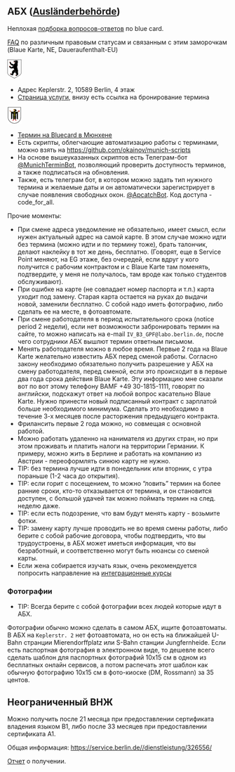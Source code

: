 ## АБХ ([Ausländerbehörde](http://www.berlin.de/labo/auslaender/dienstleistungen/))

Неплохая [подборка вопросов-ответов](http://viza-v-germaniyu.ru/rabota-v-germanii/golubaya-karta-blue-card) по blue card.

[FAQ](http://faq.germany.ru/status.db/items/63.html) по различным правовым статусам и связанным с этим заморочкам (Blaue Karte, NE, Daueraufenthalt-EU)


 ![](files/be.png)
 - Адрес Keplerstr. 2, 10589 Berlin, 4 этаж
 - [Страница услуги](https://service.berlin.de/dienstleistung/324659/en/), внизу есть ссылка на бронирование термина

 ![](files/mu.png)
 - [Термин на Bluecard в Мюнхене](https://www.muenchen.de/rathaus/terminvereinbarung_/terminvereinbarung_abh.html?cts=1080627)
 - Есть скрипты, облегчающие автоматизацию работы с терминами, можно взять на https://github.com/okainov/munich-scripts
 - На основе вышеуказанных скриптов есть Телеграм-бот [@MunichTerminBot](https://t.me/MunichTerminBot), позволяющий проверить доступность терминов, а также подписаться на обновления.
 - Также, есть телеграм бот, в котором можно задать тип нужного термина и желаемые даты и он автоматически зарегистрирует в случае появления свободных окон. [@ApcatchBot](https://t.me/ApcatchBot). Код доступа - code_for_all.
 
Прочие моменты:

- При смене адреса уведомление не обязательно, имеет смысл, если нужен актуальный адрес на самой карте. В этом случае можно идти без термина (можно идти и по термину тоже), брать талончик, делают наклейку в тот же день, бесплатно. (Говорят, еще в Service Point меняют, на EG этаже, без очередей, если вдруг у кого получится с рабочим контрактом и с Blaue Karte там поменять, подтвердите, у меня не получалось, там вроде как только студентов обслуживают).
- При ошибке на карте (не совпадает номер паспорта и т.п.) карта уходит под замену. Старая карта остается на руках до выдачи новой, заменили бесплатно. С собой надо иметь фотографию, либо сделать ее на месте, в фотоавтомате.
- При смене работодателя в период испытательного срока (notice period 2 недели), если нет возможности забронировать термин на сайте, то можно написать на e-mail `IV_B3_GPF@labo.berlin.de`, после чего сотрудники АБХ вышлют термин ответным письмом. 
- Менять работодателя можно в любое время. Первые 2 года на Blaue Karte желательно известить АБХ перед сменой работы. Согласно закону необходимо обязательно получить разрешение у АБХ на смену работодателя, перед сменой, если это происходит в в первые два года срока действия Blaue Karte. Эту информацию мне сказали вот по вот этому телефону BAMF +49 30-1815-1111, говорят по английски, подскажут ответ на любой вопрос касательно Blaue Karte. Нужно принести новый подписанный контракт с зарплатой больше необходимого минимума. Сделать это необходимо в течение 3-х месяцев после расторжения предыдущего контракта.
- Фрилансить первые 2 года можно, но совмещая с основной работой.
- Можно работать удаленно на нанимателя из других стран, но при этом проживать и платить налоги на территории Германии. К примеру, можно жить в Берлине и работать на компанию из Австрии - переоформлять синюю карту не нужно.
- TIP: без термина лучше идти в понедельник или вторник, с утра пораньше (1-2 часа до открытия).
- TIP: если горит с посещением, то можно “ловить” термин на более ранние сроки, кто-то отказывается от термина, и он становится доступен, с большой удачей так можно поймать термин на след. неделю даже.
- TIP: если есть подозрение, что вам будут менять карту - возьмите фотки.
- TIP: замену карту лучше проводить не во время смены работы, либо берите с собой рабочие договора, чтобы подтвердить, что вы трудоустроены, в АБХ может иметься информация, что вы безработный, и соответственно могут быть нюансы со сменой карты.
- Если жена собирается изучать язык, очень рекомендуется попросить направление на [интеграционные курсы](https://github.com/ru-de/faq/blob/master/%D0%AF%D0%B7%D1%8B%D0%BA%D0%BE%D0%B2%D1%8B%D0%B5%20%D0%BA%D1%83%D1%80%D1%81%D1%8B.md#Интеграционные-курсы-языковые-курсы)

### Фотографии
- TIP: Всегда берите с собой фотографии всех людей которые идут в АБХ.

Фотографии обычно можно сделать в самом АБХ, ищите фотоавтоматы. В АБХ на `Keplerstr. 2` нет фотоавтомата, но он есть на ближайшей U-Bahn странции Mierendorffplatz или S-Bahn станции Jungfernheide.
Если есть паспортная фотография в электронном виде, то дешевле всего сделать шаблон для паспортных фотографий 10х15 см в одном из бесплатных онлайн сервисов, а потом распечать этот шаблон как обычную фотографию 10х15 см в фото-киоске (DM, Rossmann) за 35 центов.

## Неограниченный ВНЖ
Можно получить после 21 месяца при предоставлении сертификата владения языком B1, либо после 33 месяцев при предоставлении сертификата A1. 

Общая информация: https://service.berlin.de//dienstleistung/326556/

[Отчет](http://foren.germany.ru/other/f/29015634.html?Cat=&page=1&view=collapsed&sb=5) о получении.
